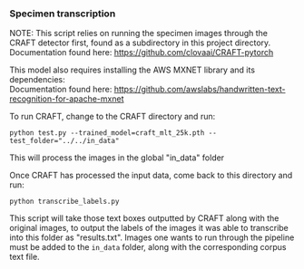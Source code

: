 ### Specimen transcription

NOTE: 
This script relies on running the specimen images through the CRAFT detector first, found as a subdirectory in this project directory.<br />
Documentation found here: https://github.com/clovaai/CRAFT-pytorch

This model also requires installing the AWS MXNET library and its dependencies: <br />
Documentation found here: https://github.com/awslabs/handwritten-text-recognition-for-apache-mxnet


To run CRAFT, change to the CRAFT directory and run:
```
python test.py --trained_model=craft_mlt_25k.pth --test_folder="../../in_data"
```
This will process the images in the global "in_data" folder <br />

Once CRAFT has processed the input data, come back to this directory and run:
```
python transcribe_labels.py
```
This script will take those text boxes outputted by CRAFT along with the original images, to output the labels of the images it was able to transcribe into
this folder as "results.txt". Images one wants to run through the pipeline must be added to the `in_data` folder, along with the corresponding corpus text file. 
